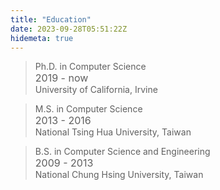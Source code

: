 ```yaml
---
title: "Education"
date: 2023-09-28T05:51:22Z
hidemeta: true
---
```



> Ph.D. in Computer Science<br>
> <font size="3">2019 - now</font><br>
> University of California, Irvine

> M.S. in Computer Science<br>
> <font size="3">2013 - 2016</font><br>
> National Tsing Hua University, Taiwan

> B.S. in Computer Science and Engineering<br>
> <font size="3">2009 - 2013</font><br>
> National Chung Hsing University, Taiwan


